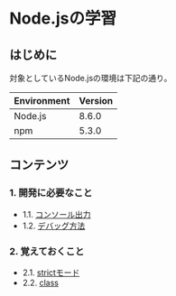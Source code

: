 Node.jsの学習
========

はじめに
----

対象としているNode.jsの環境は下記の通り。

| Environment | Version |
|-------------|---------|
| Node.js     | 8.6.0   |
| npm         | 5.3.0   |

コンテンツ
----

### 1. 開発に必要なこと

* 1.1. [コンソール出力](docs/11_console.md)
* 1.2. [デバッグ方法](docs/12_debugging.md)

### 2. 覚えておくこと
* 2.1. [strictモード](docs/21_strict.md)
* 2.2. [class](docs/22_class.md)
